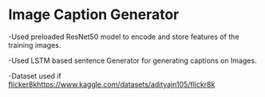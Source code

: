 # Image Caption Generator
-Used preloaded ResNet50 model to encode and store features of the training images. 

-Used LSTM based sentence Generator for generating captions on Images.

-Dataset used if [flicker8k](https://www.kaggle.com/datasets/adityajn105/flickr8k)https://www.kaggle.com/datasets/adityajn105/flickr8k
